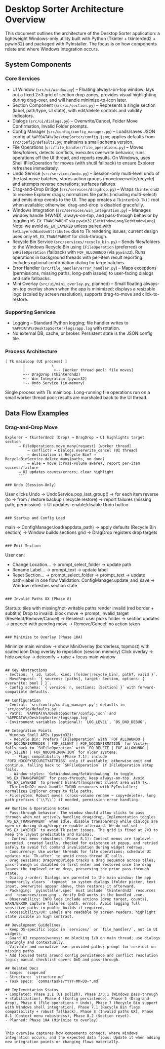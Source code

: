 # Desktop Sorter Architecture Overview

This document outlines the architecture of the Desktop Sorter application: a lightweight Windows-only utility built with Python (Tkinter + tkinterdnd2 + pywin32) and packaged with PyInstaller. The focus is on how components relate and where Windows integration occurs.

## System Components

### Core Services
- UI Window (`src/ui/window.py`) – Floating always-on-top window; lays out a fixed 2×3 grid of section drop zones, provides visual highlighting during drag-over, and will handle minimize-to-icon later.
- Section Component (`src/ui/section.py`) – Represents a single section (label, path/type, UI state), with edit/delete controls and validity indicators.
- Dialogs (`src/ui/dialogs.py`) – Overwrite/Cancel, Folder Move Confirmation, Invalid Folder prompts.
- Config Manager (`src/config/config_manager.py`) – Loads/saves JSON config at `%APPDATA%/DesktopSorter/config.json`; applies defaults from `src/config/defaults.py`; maintains a small schema version.
- File Operations (`src/file_handler/file_operations.py`) – Moves files/folders, detects conflicts, executes overwrite behavior, runs operations off the UI thread, and reports results. On Windows, uses Shell IFileOperation for moves (with shutil fallback) to ensure Explorer refreshes immediately.
- Undo Service (`src/services/undo.py`) – Session-only multi-level undo of the last move batches; stores action groups (move/overwrite/recycle) and attempts reverse operations; surfaces failures.
- Drag-and-Drop Bridge (`src/services/dragdrop.py`) – Wraps `tkinterdnd2` to receive Explorer drags; normalizes file paths (including multi-select) and emits drop events to the UI. The app creates a `TkinterDnD.Tk()` root when available; otherwise, drag-and-drop is disabled gracefully.
- Windows Integration (`src/services/win_integration.py`) – Manages window handle (HWND), always-on-top, and pass-through behavior by toggling `WS_EX_TRANSPARENT` via `pywin32` (`SetWindowLong`/`GetWindowLong`). Note: we avoid `WS_EX_LAYERED` unless paired with `SetLayeredWindowAttributes` due to Tk rendering issues; current design uses only `WS_EX_TRANSPARENT` for click-through.
- Recycle Bin Service (`src/services/recycle_bin.py`) – Sends files/folders to the Windows Recycle Bin using `IFileOperation` (preferred) or `SHFileOperation` (fallback) with `FOF_ALLOWUNDO` (via `pywin32`). Runs operations in background threads with per-item result reporting. Includes optional confirmation dialog for large batches.
- Error Handler (`src/file_handler/error_handler.py`) – Maps exceptions (permissions, missing paths, long-path issues) to user-facing dialogs and safe fallbacks.
 - Mini Overlay (`src/ui/mini_overlay.py`, planned) – Small floating always-on-top overlay shown when the app is minimized; displays a resizable logo (scaled by screen resolution), supports drag-to-move and click-to-restore.

### Supporting Services
- Logging – Standard Python logging; file handler writes to `%APPDATA%/DesktopSorter/logs/app.log` with rotation.
- No external DB, cache, or broker. Persistent state is the JSON config file.

### Process Architecture
```
[ Tk mainloop (UI process) ]
        |            \
        |             +-- [Worker thread pool: file moves]
        +-- DragDrop (tkinterdnd2)
        +-- Win Integration (pywin32)
        +-- Undo Service (in-memory)
```
Single process with Tk mainloop. Long-running file operations run on a small worker thread pool; results are marshaled back to the UI thread.

## Data Flow Examples

### Drag-and-Drop Move
```
Explorer → tkinterdnd2 (Drop) → DragDrop → UI highlights target section
      → FileOperations.move_many(request) [worker thread]
          → conflict? → Dialogs.overwrite_cancel (UI thread)
          → destination is Recycle Bin? → RecycleBinService.delete_many(paths, on_done)
          → else → move (cross-volume aware), report per-item success/failure
      → UI updates counts/errors; clear highlight
      ```

### Undo (Session-Only)
```
User clicks Undo → UndoService.pop_last_group()
    → for each item reverse (to → from / restore backup / recycle restore)
    → report failures (missing path, permission)
    → UI updates: enable/disable Undo button
```

### Startup and Config Load
```
main → ConfigManager.load(appdata_path) → apply defaults (Recycle Bin section)
     → Window builds sections grid → DragDrop registers drop targets
```

### Edit Section
```
User can:
  - Change Location… → prompt_select_folder → update path
  - Rename Label… → prompt_text → update label
  - Reset Section… → prompt_select_folder → prompt_text → update path+label in one flow
Validation: ConfigManager.update_and_save → Window refreshes section state
```

### Invalid Paths UX (Phase 8)
```
Startup: tiles with missing/not-writable paths render invalid (red border + subtitle)
Drop to invalid: block move → prompt_invalid_target (Reselect/Remove/Cancel)
  → Reselect: user picks folder → section updates → proceed with pending move
  → Remove/Cancel: no action taken
```

### Minimize to Overlay (Phase 10A)
```
Minimize main window → show MiniOverlay (borderless, topmost) with scaled icon
Drag overlay to reposition (session memory)
Click overlay → hide overlay → deiconify + raise + focus main window
```

## Key Abstractions
- Section: `{ id, label, kind: [folder|recycle_bin], path?, valid }`.
- MoveRequest: `{ sources: [paths], target: Section, options: { overwrite: bool } }`.
- Config schema: `{ version: n, sections: [Section] }` with forward-compatible defaults.

## Configuration
- Central: `src/config/config_manager.py`; defaults in `src/config/defaults.py`.
- Paths: `%APPDATA%/DesktopSorter/config.json` and `%APPDATA%/DesktopSorter/logs/app.log`.
- Environment variables (optional): `LOG_LEVEL`, `DS_DND_DEBUG`.

## Integration Points
- Windows Shell APIs (pywin32):
  - Recycle Bin: Prefers `IFileOperation` with `FOF_ALLOWUNDO | FOF_NOCONFIRMMKDIR | FOF_SILENT | FOF_NOCONFIRMATION` for Vista+; falls back to `SHFileOperation` with `FO_DELETE | FOF_ALLOWUNDO | FOF_SILENT | FOF_NOCONFIRMATION` for older systems.
    - Flags compatibility (Phase 7.1): include `FOFX_NOCOPYSECURITYATTRIBS` only if available; otherwise omit and continue, falling back to `SHFileOperation` if IFileOperation setup fails.
  - Window styles: `GetWindowLong/SetWindowLong` to toggle `WS_EX_TRANSPARENT` for pass-through; keep always-on-top. Avoid `WS_EX_LAYERED` to prevent blank/transparent client area with Tk.
- TkinterDnD2: must bundle TkDND resources with PyInstaller; normalizes Explorer drops to file paths.
- Filesystem: Robust moves (cross-volume rename → copy+delete), long path prefixes (`\\?\\`) if needed, permission error handling.

## Runtime & Operations Notes
- Pass-through behavior: The window should allow clicks to pass through when not actively handling drag/drop. Implementation toggles `WS_EX_TRANSPARENT` when idle; disable transparency while dialogs are open or during drag/drop; re-enable afterward. We do not set `WS_EX_LAYERED` to avoid Tk paint issues. The grid is fixed at 2×3 to keep the layout predictable and minimal.
 - Context menu robustness (Phase 8.1): Context menus are toplevel-parented, created lazily, checked for existence at popup, and retried safely to avoid Tcl command invalidation during widget redraws.
- Concurrency: Use worker threads for file operations; schedule UI updates via `Tk.after` to avoid cross-thread UI calls.
- Drag sessions: DragDropBridge tracks a drag sequence across tiles; pass-through is disabled on first enter and restored once the drag leaves the toplevel or on drop, preserving the prior pass-through state.
- Dialog z-order: Dialogs are parented to the main window; the app temporarily clears `-topmost` so system dialogs (folder picker, text input, overwrite) appear above, then restores it afterward.
- Packaging: `pyinstaller.spec` must include `tkinterdnd2` resources and `resources/icon.png`. Verify DnD works in the bundled .exe.
- Observability: INFO logs include actions (drop target, counts), WARN/ERROR capture failures (path, errno). Avoid logging full sensitive paths in public builds if required.
- Accessibility/UX: Labels are readable by screen readers; highlight state visible in high contrast.

## Development Guidelines
- Keep OS-specific logic in `services/` or `file_handler/`, not in UI widgets.
- Guard UI responsiveness: no blocking I/O on main thread; use dialogs sparingly and contextually.
- Validate and normalize user-provided paths; prompt for reselect on missing paths.
- Add focused tests around config persistence and conflict resolution logic; manual checklist covers DnD and pass-through.

## Related Docs
- Scope: `scope.md`
- Structure: `structure.md`
- Task specs: `comms/tasks/YYYY-MM-DD-*.md`

## Implementation Status
- Completed: Phase 2.1 (UI polish), Phase 3/3.1 (Windows pass-through + stabilization), Phase 4 (Config persistence), Phase 5 (Drag-and-drop), Phase 6 (File operations + Undo), Phase 7 (Recycle Bin support with Windows shell integration), Phase 7.1 (Recycle Bin flags compatibility + robust fallback), Phase 8 (Invalid paths UX), Phase 8.1 (Context menu robustness), Phase 8.2 (Section reset).
- Planned: Phase 10A (Minimize to overlay).

---
This overview captures how components connect, where Windows integration occurs, and the expected data flows. Update it when adding new integration points or changing flows materially.
